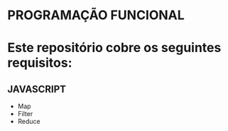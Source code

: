 # PROGRAMAÇÃO FUNCIONAL

# Este repositório cobre os seguintes requisitos:

## JAVASCRIPT

-   Map
-   Filter
-   Reduce
